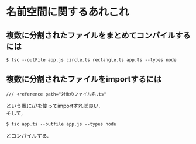 # 名前空間に関するあれこれ

## 複数に分割されたファイルをまとめてコンパイルするには
```
$ tsc --outFile app.js circle.ts rectangle.ts app.ts --types node
```

## 複数に分割されたファイルをimportするには
```
/// <reference path="対象のファイル名.ts"
```
という風に///を使ってimportすれば良い.  
そして,
```
$ tsc app.ts --outfile app.js --types node
```
とコンパイルする.

